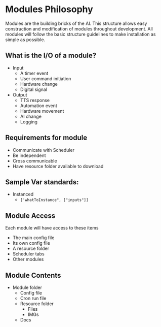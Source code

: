 # Modules Philosophy

Modules are the building bricks of the AI. This structure allows easy construction and modification of modules throughout development. All modules will follow the basic structure guidelines to make installation as simple as possible.

## What is the I/O of a module?
- Input
  - A timer event
  - User command initiation
  - Hardware change
  - Digital signal
- Output
  - TTS response
  - Automation event
  - Hardware movement
  - AI change
  - Logging

## Requirements for module
- Communicate with Scheduler
- Be independent
- Cross communicable
- Have resource folder available to download


## Sample Var standards:
- Instanced
  - `['whatToInstance", ["inputs"]]`

## Module Access
Each module will have access to these items
- The main config file
- Its own config file
- A resource folder
- Scheduler tabs
- Other modules

## Module Contents
- Module folder
  - Config file
  - Cron run file
  - Resource folder
    - Files
    - IMGs
  - Docs